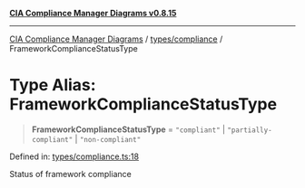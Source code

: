 [**CIA Compliance Manager Diagrams v0.8.15**](../../../README.md)

***

[CIA Compliance Manager Diagrams](../../../modules.md) / [types/compliance](../README.md) / FrameworkComplianceStatusType

# Type Alias: FrameworkComplianceStatusType

> **FrameworkComplianceStatusType** = `"compliant"` \| `"partially-compliant"` \| `"non-compliant"`

Defined in: [types/compliance.ts:18](https://github.com/Hack23/cia-compliance-manager/blob/50a3bb1fa64948444e36c06fee075b5043350db0/src/types/compliance.ts#L18)

Status of framework compliance
